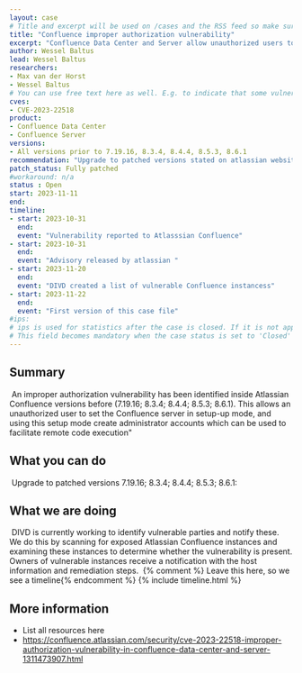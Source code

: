 ```yaml
---
layout: case
# Title and excerpt will be used on /cases and the RSS feed so make sure they reflect the case well    
title: "Confluence improper authorization vulnerability"
excerpt: "Confluence Data Center and Server allow unauthorized users to set Confluence in setup mode leading to the possibility to create administrator accounts that have the capabilities for RCE"
author: Wessel Baltus
lead: Wessel Baltus
researchers:
- Max van der Horst
- Wessel Baltus
# You can use free text here as well. E.g. to indicate that some vulnerabilities don't have CVEs assigned (yet).
cves:
- CVE-2023-22518
product: 
- Confluence Data Center
- Confluence Server
versions: 
- All versions prior to 7.19.16, 8.3.4, 8.4.4, 8.5.3, 8.6.1
recommendation: "Upgrade to patched versions stated on atlassian website"
patch_status: Fully patched
#workaround: n/a
status : Open
start: 2023-11-11
end: 
timeline:
- start: 2023-10-31
  end:
  event: "Vulnerability reported to Atlasssian Confluence"
- start: 2023-10-31
  end:
  event: "Advisory released by atlassian "
- start: 2023-11-20
  end:
  event: "DIVD created a list of vulnerable Confluence instancess"
- start: 2023-11-22
  end:
  event: "First version of this case file"
#ips: 
# ips is used for statistics after the case is closed. If it is not applicable, you can set IPs to n/a (e.g. stolen credentials)
# This field becomes mandatory when the case status is set to 'Closed'
---
```

## Summary
​
An improper authorization vulnerability has been identified inside Atlassian Confluence versions before (7.19.16; 8.3.4; 8.4.4; 8.5.3; 8.6.1). This allows an unauthorized user to set the Confluence server in setup-up mode, and using this setup mode create administrator accounts which can be used to facilitate remote code execution" 
​
## What you can do
​
Upgrade to patched versions 7.19.16; 8.3.4; 8.4.4; 8.5.3; 8.6.1:
​
## What we are doing
​
DIVD is currently working to identify vulnerable parties and notify these.
 We do this by scanning for exposed Atlassian Confluence instances and examining these instances to determine whether the vulnerability is present.
 Owners of vulnerable instances receive a notification with the host information and remediation steps.
​
{% comment %}  Leave this here, so we see a timeline{% endcomment %}
{% include timeline.html %}
​
​
## More information
* List all resources here
* https://confluence.atlassian.com/security/cve-2023-22518-improper-authorization-vulnerability-in-confluence-data-center-and-server-1311473907.html
